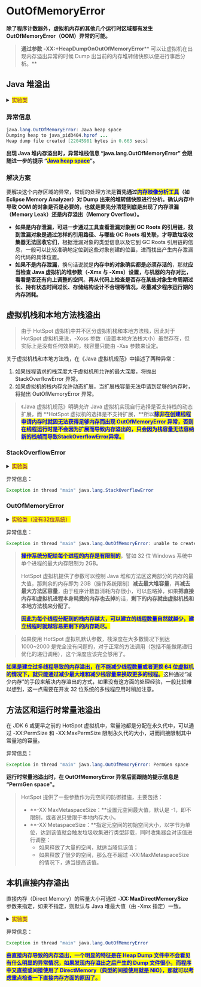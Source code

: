 # OutOfMemoryError

**除了程序计数器外，虚拟机内存的其他几个运行时区域都有发生 OutOfMemoryError（OOM）异常的可能。**

> **通过参数 **<mark style="color:blue;">**-XX:+HeapDumpOnOutOfMemoryError**</mark>** 可以让虚拟机在出现内存溢出异常的时候 Dump 出当前的内存堆转储快照以便进行事后分析。**

## Java 堆溢出

<details>

<summary><mark style="color:purple;">实验类</mark></summary>

```java
/**
 * VM Args：-Xms20m -Xmx20m -XX:+HeapDumpOnOutOfMemoryError
 *
 * @author Zhang B H
 * @create 2024-01-15 21:28
 */
public class HeapOOM {

    static class OOMObject {
    }

    public static void main(String[] args) {
        List<OOMObject> list = new ArrayList<>();
        while (true) {
            list.add(new OOMObject());
        }
    }
}
```

</details>

### 异常信息

```java
java.lang.OutOfMemoryError: Java heap space
Dumping heap to java_pid3404.hprof ...
Heap dump file created [22045981 bytes in 0.663 secs]
```

**出现 Java 堆内存溢出时，异常堆栈信息 “java.lang.OutOfMemoryError” 会跟随进一步的提示 “**<mark style="color:blue;">**Java heap space**</mark>**”。**

### **解决方案**

要解决这个内存区域的异常，常规的处理方法是**首先通过**<mark style="color:blue;">**内存映像分析工具**</mark>**（如 Eclipse Memory Analyzer）对 Dump 出来的堆转储快照进行分析。确认内存中导致 OOM 的对象是否是必要的，也就是要先分清楚到底是出现了内存泄漏（Memory Leak）还是内存溢出（Memory Overflow）。**

* **如果是内存泄漏，可进一步通过工具查看泄漏对象到 GC Roots 的引用链，找到泄漏对象是通过怎样的引用路径、与哪些 GC Roots 相关联，才导致垃圾收集器无法回收它们**，根据泄漏对象的类型信息以及它到 GC Roots 引用链的信息，一般可以比较准确地定位到这些对象创建的位置，进而找出产生内存泄漏的代码的具体位置。
* **如果不是内存泄漏**，换句话说就是**内存中的对象确实都是必须存活的**，那就**应当检查 Java 虚拟机的堆参数（-Xmx 与 -Xms）设置，与机器的内存对比，看看是否还有向上调整的空间**。**再从代码上检查是否存在某些对象生命周期过长、持有状态时间过长、存储结构设计不合理等情况，尽量减少程序运行期的内存消耗。**

## 虚拟机栈和本地方法栈溢出

> 由于 HotSpot 虚拟机中并不区分虚拟机栈和本地方法栈，因此对于 HotSpot 虚拟机来说，-Xoss 参数（设置本地方法栈大小）虽然存在，但实际上是没有任何效果的，栈容量只能由 -Xss 参数来设定。

关于虚拟机栈和本地方法栈，在《Java 虚拟机规范》中描述了两种异常：

1. 如果线程请求的栈深度大于虚拟机所允许的最大深度，将抛出 StackOverflowError 异常。
2. 如果虚拟机的栈内存允许动态扩展，当扩展栈容量无法申请到足够的内存时，将抛出 OutOfMemoryError 异常。

> 《Java 虚拟机规范》明确允许 Java 虚拟机实现自行选择是否支持栈的动态扩展，而 **HotSpot 虚拟机的选择是不支持扩展，**所以<mark style="color:blue;">**除非在创建线程申请内存时就因无法获得足够内存而出现 OutOfMemoryError 异常，否则在线程运行时是不会因为扩展而导致内存溢出的，只会因为栈容量无法容纳新的栈帧而导致StackOverflowError异常。**</mark>

### StackOverflowError

<details>

<summary><mark style="color:purple;">实验类</mark></summary>

```java
/**
 * VM Args：-Xss128k
 *
 * @author Zhang B H
 * @create 2024-01-15 21:34
 */
public class JavaVMStackSOF {
    private int stackLength = 1;

    public void stackLeak() {
        stackLength++;
        stackLeak();
    }

    public static void main(String[] args) throws Throwable {
        JavaVMStackSOF oom = new JavaVMStackSOF();
        try {
            oom.stackLeak();
        } catch (Throwable e) {
            System.out.println("stack length:" + oom.stackLength);
            throw e;
        }
    }
}
```

</details>

异常信息：

```java
Exception in thread "main" java.lang.StackOverflowError
```

### OutOfMemoryError

<details>

<summary><mark style="color:purple;">实验类（没有32位系统）</mark></summary>

```java
/**
 * VM Args：-Xss2M（这时候不妨设大些，请在32位系统下运行）
 *
 * @author Zhang B H
 * @create 2024-01-15 21:40
 */
public class JavaVMStackOOM {
    private void dontStop() {
        long unused1, unused2, unused3, unused4, unused5,
                unused6, unused7, unused8, unused9, unused10,
                unused11, unused12, unused13, unused14, unused15,
                unused16, unused17, unused18, unused19, unused20,
                unused21, unused22, unused23, unused24, unused25,
                unused26, unused27, unused28, unused29, unused30,
                unused31, unused32, unused33, unused34, unused35,
                unused36, unused37, unused38, unused39, unused40,
                unused41, unused42, unused43, unused44, unused45,
                unused46, unused47, unused48, unused49, unused50,
                unused51, unused52, unused53, unused54, unused55,
                unused56, unused57, unused58, unused59, unused60,
                unused61, unused62, unused63, unused64, unused65,
                unused66, unused67, unused68, unused69, unused70,
                unused71, unused72, unused73, unused74, unused75,
                unused76, unused77, unused78, unused79, unused80,
                unused81, unused82, unused83, unused84, unused85,
                unused86, unused87, unused88, unused89, unused90,
                unused91, unused92, unused93, unused94, unused95,
                unused96, unused97, unused98, unused99, unused100;
        unused1 = unused2 = unused3 = unused4 = unused5 = 0;
        unused6 = unused7 = unused8 = unused9 = unused10 = 0;
        unused11 = unused12 = unused13 = unused14 = unused15 = 0;
        unused16 = unused17 = unused18 = unused19 = unused20 = 0;
        unused21 = unused22 = unused23 = unused24 = unused25 = 0;
        unused26 = unused27 = unused28 = unused29 = unused30 = 0;
        unused31 = unused32 = unused33 = unused34 = unused35 = 0;
        unused36 = unused37 = unused38 = unused39 = unused40 = 0;
        unused41 = unused42 = unused43 = unused44 = unused45 = 0;
        unused46 = unused47 = unused48 = unused49 = unused50 = 0;
        unused51 = unused52 = unused53 = unused54 = unused55 = 0;
        unused56 = unused57 = unused58 = unused59 = unused60 = 0;
        unused61 = unused62 = unused63 = unused64 = unused65 = 0;
        unused66 = unused67 = unused68 = unused69 = unused70 = 0;
        unused71 = unused72 = unused73 = unused74 = unused75 = 0;
        unused76 = unused77 = unused78 = unused79 = unused80 = 0;
        unused81 = unused82 = unused83 = unused84 = unused85 = 0;
        unused86 = unused87 = unused88 = unused89 = unused90 = 0;
        unused91 = unused92 = unused93 = unused94 = unused95 = 0;
        unused96 = unused97 = unused98 = unused99 = unused100 = 0;
        while (true) {
        }
    }

    public void stackLeakByThread() {
        while (true) {
            Thread thread = new Thread(() -> dontStop());
            thread.start();
        }
    }

    public static void main(String[] args) {
        JavaVMStackOOM oom = new JavaVMStackOOM();
        oom.stackLeakByThread();
    }
}
```

</details>

异常信息：

```java
Exception in thread "main" java.lang.OutOfMemoryError: unable to create native thread
```

> <mark style="color:blue;">**操作系统分配给每个进程的内存是有限制的**</mark>，譬如 32 位 Windows 系统中单个进程的最大内存限制为 2GB。
>
> HotSpot 虚拟机提供了参数可以控制 Java 堆和方法区这两部分的内存的最大值，那剩余的内存即为 2GB（操作系统限制）**减去最大堆容量**，再**减去最大方法区容量**，由于程序计数器消耗内存很小，可以忽略掉，如果**把直接内存和虚拟机进程本身耗费的内存也去掉**的话，**剩下的内存就由虚拟机栈和本地方法栈来分配了**。
>
> <mark style="color:blue;">**因此为每个线程分配到的栈内存越大，可以建立的线程数量自然就越少，建立线程时就越容易把剩下的内存耗尽。**</mark>

> 如果使用 HotSpot 虚拟机默认参数，栈深度在大多数情况下到达 1000\~2000 是完全没有问题的，对于正常的方法调用（包括不能做尾递归优化的递归调用），这个深度应该完全够用了。

<mark style="color:blue;">**如果是建立过多线程导致的内存溢出，在不能减少线程数量或者更换 64 位虚拟机的情况下，就只能通过减少最大堆和减少栈容量来换取更多的线程。**</mark>这种通过“减少内存”的手段来解决内存溢出的方式，如果没有这方面的处理经验，一般比较难以想到，这一点需要在开发 32 位系统的多线程应用时稍加注意。

## 方法区和运行时常量池溢出

在 JDK 6 或更早之前的 HotSpot 虚拟机中，常量池都是分配在永久代中，可以通过 -XX:PermSize 和 -XX:MaxPermSize 限制永久代的大小，进而间接限制其中常量池的容量。

异常信息：

```java
Exception in thread "main" java.lang.OutOfMemoryError: PermGen space
```

**运行时常量池溢出时，在 OutOfMemoryError 异常后面跟随的提示信息是 “PermGen space”。**

> HotSpot 提供了一些参数作为元空间的防御措施，主要包括：
>
> * **-XX:MaxMetaspaceSize：**设置元空间最大值，默认是 -1，即不限制，或者说只受限于本地内存大小。
> * **-XX:MetaspaceSize：**指定元空间的初始空间大小，以字节为单位，达到该值就会触发垃圾收集进行类型卸载，同时收集器会对该值进行调整：
>   * 如果释放了大量的空间，就适当降低该值；
>   * 如果释放了很少的空间，那么在不超过 -XX:MaxMetaspaceSize 的情况下，适当提高该值。

## 本机直接内存溢出

直接内存（Direct Memory）的容量大小可通过 **-XX:MaxDirectMemorySize** 参数来指定，如果不指定，则默认与 Java 堆最大值（由 -Xmx 指定）一致。

<details>

<summary><mark style="color:purple;">实验类</mark></summary>

```java
/**
 * VM Args：-Xmx20M -XX:MaxDirectMemorySize=10M
 *
 * @author Zhang B H
 * @create 2024-01-15 22:00
 */
public class DirectMemoryOOM {
    private static final int _1MB = 1024 * 1024;

    public static void main(String[] args) throws Exception {
        Field unsafeField = Unsafe.class.getDeclaredFields()[0];
        unsafeField.setAccessible(true);
        Unsafe unsafe = (Unsafe) unsafeField.get(null);
        while (true) {
            unsafe.allocateMemory(_1MB);
        }
    }
}
```

</details>

异常信息：

```java
Exception in thread "main" java.lang.OutOfMemoryError
```

<mark style="color:blue;">**由直接内存导致的内存溢出，一个明显的特征是在 Heap Dump 文件中不会看见有什么明显的异常情况，如果发现内存溢出之后产生的 Dump 文件很小，而程序中又直接或间接使用了 DirectMemory（典型的间接使用就是 NIO），那就可以考虑重点检查一下直接内存方面的原因了。**</mark>
